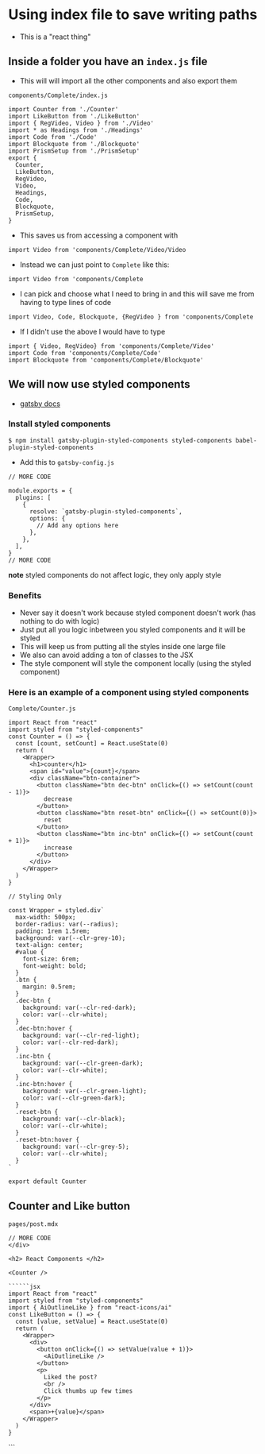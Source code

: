 # Using index file to save writing paths
* This is a "react thing"

## Inside a folder you have an `index.js` file
* This will will import all the other components and also export them

`components/Complete/index.js`

```
import Counter from './Counter'
import LikeButton from './LikeButton'
import { RegVideo, Video } from './Video'
import * as Headings from './Headings'
import Code from './Code'
import Blockquote from './Blockquote'
import PrismSetup from './PrismSetup'
export {
  Counter,
  LikeButton,
  RegVideo,
  Video,
  Headings,
  Code,
  Blockquote,
  PrismSetup,
}
```

* This saves us from accessing a component with

`import Video from 'components/Complete/Video/Video`

* Instead we can just point to `Complete` like this:

`import Video from 'components/Complete`

* I can pick and choose what I need to bring in and this will save me from having to type lines of code

`import Video, Code, Blockquote, {RegVideo } from 'components/Complete`

* If I didn't use the above I would have to type

```
import { Video, RegVideo} from 'components/Complete/Video'
import Code from 'components/Complete/Code'
import Blockquote from 'components/Complete/Blockquote'
```

## We will now use styled components
* [gatsby docs](https://www.gatsbyjs.com/plugins/gatsby-plugin-styled-components/)

### Install styled components
`$ npm install gatsby-plugin-styled-components styled-components babel-plugin-styled-components`

* Add this to `gatsby-config.js`

```
// MORE CODE

module.exports = {
  plugins: [
    {
      resolve: `gatsby-plugin-styled-components`,
      options: {
        // Add any options here
      },
    },
  ],
}
// MORE CODE
```

**note** styled components do not affect logic, they only apply style

### Benefits
* Never say it doesn't work because styled component doesn't work (has nothing to do with logic)
* Just put all you logic inbetween you styled components and it will be styled
* This will keep us from putting all the styles inside one large file
* We also can avoid adding a ton of classes to the JSX
* The style component will style the component locally (using the styled component)

### Here is an example of a component using styled components
`Complete/Counter.js`

```
import React from "react"
import styled from "styled-components"
const Counter = () => {
  const [count, setCount] = React.useState(0)
  return (
    <Wrapper>
      <h1>counter</h1>
      <span id="value">{count}</span>
      <div className="btn-container">
        <button className="btn dec-btn" onClick={() => setCount(count - 1)}>
          decrease
        </button>
        <button className="btn reset-btn" onClick={() => setCount(0)}>
          reset
        </button>
        <button className="btn inc-btn" onClick={() => setCount(count + 1)}>
          increase
        </button>
      </div>
    </Wrapper>
  )
}

// Styling Only

const Wrapper = styled.div`
  max-width: 500px;
  border-radius: var(--radius);
  padding: 1rem 1.5rem;
  background: var(--clr-grey-10);
  text-align: center;
  #value {
    font-size: 6rem;
    font-weight: bold;
  }
  .btn {
    margin: 0.5rem;
  }
  .dec-btn {
    background: var(--clr-red-dark);
    color: var(--clr-white);
  }
  .dec-btn:hover {
    background: var(--clr-red-light);
    color: var(--clr-red-dark);
  }
  .inc-btn {
    background: var(--clr-green-dark);
    color: var(--clr-white);
  }
  .inc-btn:hover {
    background: var(--clr-green-light);
    color: var(--clr-green-dark);
  }
  .reset-btn {
    background: var(--clr-black);
    color: var(--clr-white);
  }
  .reset-btn:hover {
    background: var(--clr-grey-5);
    color: var(--clr-white);
  }
`

export default Counter
```

## Counter and Like button
`pages/post.mdx`

```
// MORE CODE
</div>

<h2> React Components </h2>

<Counter />

``````jsx
import React from "react"
import styled from "styled-components"
import { AiOutlineLike } from "react-icons/ai"
const LikeButton = () => {
  const [value, setValue] = React.useState(0)
  return (
    <Wrapper>
      <div>
        <button onClick={() => setValue(value + 1)}>
          <AiOutlineLike />
        </button>
        <p>
          Liked the post?
          <br />
          Click thumbs up few times
        </p>
      </div>
      <span>+{value}</span>
    </Wrapper>
  )
}
``````

<LikeButton />

</section>
```



